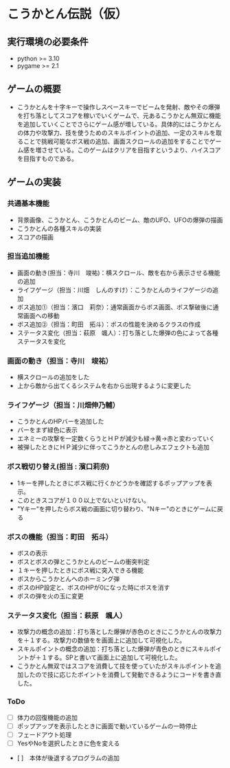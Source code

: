 # こうかとん伝説（仮）
## 実行環境の必要条件
* python >= 3.10
* pygame >= 2.1

## ゲームの概要
* こうかとんを十字キーで操作しスペースキーでビームを発射、敵やその爆弾を打ち落としてスコアを稼いでいくゲームで、元あるこうかとん無双に機能を追加していくことでさらにゲーム感が増している。具体的にはこうかとんの体力や攻撃力、技を使うためのスキルポイントの追加、一定のスキルを取ることで挑戦可能なボス戦の追加、画面スクロールの追加をすることでゲーム感を増させている。このゲームはクリアを目指すというより、ハイスコアを目指すものである。

## ゲームの実装

### 共通基本機能
* 背景画像、こうかとん、こうかとんのビーム、敵のUFO、UFOの爆弾の描画
* こうかとんの各種スキルの実装
* スコアの描画

### 担当追加機能
* 画面の動き(担当：寺川　竣祐)：横スクロール、敵を右から表示させる機能の追加
* ライフゲージ（担当：川畑　しんのすけ）：こうかとんのライフゲージの追加
* ボス追加⓵（担当：濱口　莉奈）：通常画面からボス画面、ボス撃破後に通常画面への移動
* ボス追加⓶（担当：町田　拓斗）：ボスの性能を決めるクラスの作成
* ステータス変化（担当：萩原　颯人）：打ち落とした爆弾の色によって各種ステータスを変化

### 画面の動き（担当：寺川　竣祐）
* 横スクロールの追加をした
* 上から敵から出てくるシステムを右から出現するように変更した

### ライフゲージ（担当：川畑伸乃輔）
* こうかとんのHPバーを追加した
* バーをまず緑色に表示
* エネミーの攻撃を一定数くらうとＨＰが減少も緑→黄→赤と変わっていく
* 被弾したときにＨＰ減少に伴ってこうかとんの悲しみエフェクトも追加

### ボス戦切り替え(担当 : 濱口莉奈)
* 1キーを押したときにボス戦に行くかどうかを確認するポップアップを表示。
* このときスコアが１００以上でないといけない。
* "Yキー"を押したらボス戦の画面に切り替わり、"Nキー"のときにゲームに戻る

### ボスの機能（担当：町田　拓斗）
* ボスの表示
* ボスとボスの弾とこうかとんのビームの衝突判定
* １キーを押したときにボス戦に突入できる機能
* ボスからこうかとんへのホーミング弾
* ボスのHP設定と、ボスのHPが0になった時にボスを消す
* ボスの弾を火の玉に変更

### ステータス変化（担当：萩原　颯人）
* 攻撃力の概念の追加：打ち落とした爆弾が赤色のときにこうかとんの攻撃力を＋１する。攻撃力の数値をを画面上に追加して可視化した。
* スキルポイントの概念の追加：打ち落とした爆弾が青色のときにスキルポイントが＋１する。SPと書いて画面上に追加して可視化した。
* こうかとん無双ではスコアを消費して技を使っていたがスキルポイントを追加したので技に応じたポイントを消費して発動できるようにコードを書き直した。

### ToDo
- [ ] 体力の回復機能の追加
- [ ] ポップアップを表示したときに画面で動いているゲームの一時停止
- [ ] フェードアウト処理
- [ ] YesやNoを選択したときに色を変える
- [ ]　本体が後退するプログラムの追加

